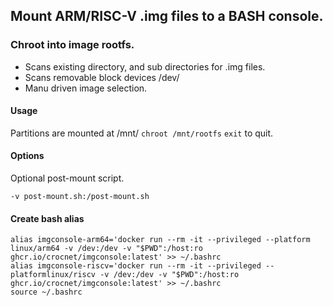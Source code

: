 ## Mount ARM/RISC-V .img files to a BASH console.
### Chroot into image rootfs.



* Scans existing directory, and sub directories for .img files.
* Scans removable block devices /dev/
* Manu driven image selection.

#### Usage

Partitions are mounted at /mnt/
`chroot /mnt/rootfs`
`exit` to quit.


#### Options


Optional post-mount script.

    -v post-mount.sh:/post-mount.sh

#### Create bash alias

    alias imgconsole-arm64='docker run --rm -it --privileged --platform linux/arm64 -v /dev:/dev -v "$PWD":/host:ro ghcr.io/crocnet/imgconsole:latest' >> ~/.bashrc
    alias imgconsole-riscv='docker run --rm -it --privileged --platformlinux/riscv -v /dev:/dev -v "$PWD":/host:ro ghcr.io/crocnet/imgconsole:latest' >> ~/.bashrc
    source ~/.bashrc